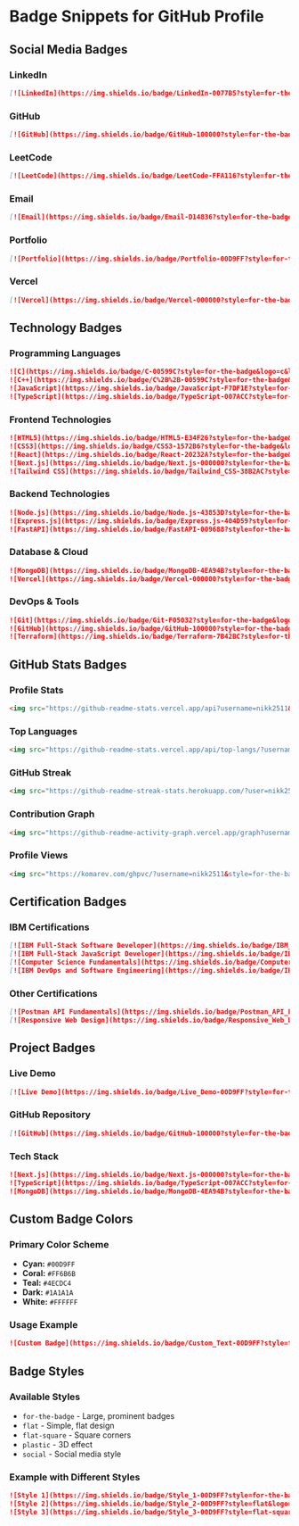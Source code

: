 # Badge Snippets for GitHub Profile

## Social Media Badges

### LinkedIn
```markdown
[![LinkedIn](https://img.shields.io/badge/LinkedIn-0077B5?style=for-the-badge&logo=linkedin&logoColor=white)](https://www.linkedin.com/in/nikhil-singh-sde/)
```

### GitHub
```markdown
[![GitHub](https://img.shields.io/badge/GitHub-100000?style=for-the-badge&logo=github&logoColor=white)](https://github.com/nikk2511)
```

### LeetCode
```markdown
[![LeetCode](https://img.shields.io/badge/LeetCode-FFA116?style=for-the-badge&logo=leetcode&logoColor=white)](https://leetcode.com/u/nikkqwe/)
```

### Email
```markdown
[![Email](https://img.shields.io/badge/Email-D14836?style=for-the-badge&logo=gmail&logoColor=white)](mailto:imnik2511@gmail.com)
```

### Portfolio
```markdown
[![Portfolio](https://img.shields.io/badge/Portfolio-00D9FF?style=for-the-badge&logo=vercel&logoColor=white)](https://whispr-self.vercel.app)
```

### Vercel
```markdown
[![Vercel](https://img.shields.io/badge/Vercel-000000?style=for-the-badge&logo=vercel&logoColor=white)](https://vercel.com/nikk2511s-projects)
```

## Technology Badges

### Programming Languages
```markdown
![C](https://img.shields.io/badge/C-00599C?style=for-the-badge&logo=c&logoColor=white)
![C++](https://img.shields.io/badge/C%2B%2B-00599C?style=for-the-badge&logo=c%2B%2B&logoColor=white)
![JavaScript](https://img.shields.io/badge/JavaScript-F7DF1E?style=for-the-badge&logo=javascript&logoColor=black)
![TypeScript](https://img.shields.io/badge/TypeScript-007ACC?style=for-the-badge&logo=typescript&logoColor=white)
```

### Frontend Technologies
```markdown
![HTML5](https://img.shields.io/badge/HTML5-E34F26?style=for-the-badge&logo=html5&logoColor=white)
![CSS3](https://img.shields.io/badge/CSS3-1572B6?style=for-the-badge&logo=css3&logoColor=white)
![React](https://img.shields.io/badge/React-20232A?style=for-the-badge&logo=react&logoColor=61DAFB)
![Next.js](https://img.shields.io/badge/Next.js-000000?style=for-the-badge&logo=next.js&logoColor=white)
![Tailwind CSS](https://img.shields.io/badge/Tailwind_CSS-38B2AC?style=for-the-badge&logo=tailwind-css&logoColor=white)
```

### Backend Technologies
```markdown
![Node.js](https://img.shields.io/badge/Node.js-43853D?style=for-the-badge&logo=node.js&logoColor=white)
![Express.js](https://img.shields.io/badge/Express.js-404D59?style=for-the-badge&logo=express&logoColor=white)
![FastAPI](https://img.shields.io/badge/FastAPI-009688?style=for-the-badge&logo=fastapi&logoColor=white)
```

### Database & Cloud
```markdown
![MongoDB](https://img.shields.io/badge/MongoDB-4EA94B?style=for-the-badge&logo=mongodb&logoColor=white)
![Vercel](https://img.shields.io/badge/Vercel-000000?style=for-the-badge&logo=vercel&logoColor=white)
```

### DevOps & Tools
```markdown
![Git](https://img.shields.io/badge/Git-F05032?style=for-the-badge&logo=git&logoColor=white)
![GitHub](https://img.shields.io/badge/GitHub-100000?style=for-the-badge&logo=github&logoColor=white)
![Terraform](https://img.shields.io/badge/Terraform-7B42BC?style=for-the-badge&logo=terraform&logoColor=white)
```

## GitHub Stats Badges

### Profile Stats
```markdown
<img src="https://github-readme-stats.vercel.app/api?username=nikk2511&show_icons=true&theme=tokyonight&hide_border=true&count_private=true" alt="GitHub Stats" />
```

### Top Languages
```markdown
<img src="https://github-readme-stats.vercel.app/api/top-langs/?username=nikk2511&layout=compact&theme=tokyonight&hide_border=true" alt="Top Languages" />
```

### GitHub Streak
```markdown
<img src="https://github-readme-streak-stats.herokuapp.com/?user=nikk2511&theme=tokyonight&hide_border=true" alt="GitHub Streak" />
```

### Contribution Graph
```markdown
<img src="https://github-readme-activity-graph.vercel.app/graph?username=nikk2511&theme=tokyonight&hide_border=true" alt="Contribution Graph" />
```

### Profile Views
```markdown
<img src="https://komarev.com/ghpvc/?username=nikk2511&style=for-the-badge&color=00D9FF" alt="Profile Views" />
```

## Certification Badges

### IBM Certifications
```markdown
[![IBM Full-Stack Software Developer](https://img.shields.io/badge/IBM_Full--Stack_Software_Developer-FF6B6B?style=for-the-badge&logo=ibm&logoColor=white)](https://www.credly.com/badges/ibm-full-stack-software-developer)
[![IBM Full-Stack JavaScript Developer](https://img.shields.io/badge/IBM_Full--Stack_JavaScript_Developer-FF6B6B?style=for-the-badge&logo=ibm&logoColor=white)](https://www.credly.com/badges/ibm-full-stack-javascript-developer)
[![Computer Science Fundamentals](https://img.shields.io/badge/Computer_Science_Fundamentals-FF6B6B?style=for-the-badge&logo=ibm&logoColor=white)](https://www.credly.com/badges/computer-science-fundamentals)
[![IBM DevOps and Software Engineering](https://img.shields.io/badge/IBM_DevOps_&_Software_Engineering-FF6B6B?style=for-the-badge&logo=ibm&logoColor=white)](https://www.credly.com/badges/ibm-devops-software-engineering)
```

### Other Certifications
```markdown
[![Postman API Fundamentals](https://img.shields.io/badge/Postman_API_Fundamentals-FF6C37?style=for-the-badge&logo=postman&logoColor=white)](https://www.credly.com/badges/postman-api-fundamentals)
[![Responsive Web Design](https://img.shields.io/badge/Responsive_Web_Design-0A0A23?style=for-the-badge&logo=freecodecamp&logoColor=white)](https://www.freecodecamp.org/certification/nikk2511/responsive-web-design)
```

## Project Badges

### Live Demo
```markdown
[![Live Demo](https://img.shields.io/badge/Live_Demo-00D9FF?style=for-the-badge&logo=vercel&logoColor=white)](https://project-demo.vercel.app)
```

### GitHub Repository
```markdown
[![GitHub](https://img.shields.io/badge/GitHub-100000?style=for-the-badge&logo=github&logoColor=white)](https://github.com/nikk2511/project-repo)
```

### Tech Stack
```markdown
![Next.js](https://img.shields.io/badge/Next.js-000000?style=for-the-badge&logo=next.js&logoColor=white)
![TypeScript](https://img.shields.io/badge/TypeScript-007ACC?style=for-the-badge&logo=typescript&logoColor=white)
![MongoDB](https://img.shields.io/badge/MongoDB-4EA94B?style=for-the-badge&logo=mongodb&logoColor=white)
```

## Custom Badge Colors

### Primary Color Scheme
- **Cyan:** `#00D9FF`
- **Coral:** `#FF6B6B`
- **Teal:** `#4ECDC4`
- **Dark:** `#1A1A1A`
- **White:** `#FFFFFF`

### Usage Example
```markdown
![Custom Badge](https://img.shields.io/badge/Custom_Text-00D9FF?style=for-the-badge&logo=github&logoColor=white)
```

## Badge Styles

### Available Styles
- `for-the-badge` - Large, prominent badges
- `flat` - Simple, flat design
- `flat-square` - Square corners
- `plastic` - 3D effect
- `social` - Social media style

### Example with Different Styles
```markdown
![Style 1](https://img.shields.io/badge/Style_1-00D9FF?style=for-the-badge&logo=github&logoColor=white)
![Style 2](https://img.shields.io/badge/Style_2-00D9FF?style=flat&logo=github&logoColor=white)
![Style 3](https://img.shields.io/badge/Style_3-00D9FF?style=flat-square&logo=github&logoColor=white)
```
